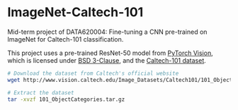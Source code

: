 # ImageNet-Caltech-101
Mid-term project of DATA620004: Fine-tuning a CNN pre-trained on ImageNet for Caltech-101 classification​.

This project uses a pre-trained ResNet-50 model from [PyTorch Vision](https://pytorch.org/vision/stable/models.html),  
which is licensed under [BSD 3-Clause](LICENSE-PYTORCH), and the [Caltech-101 dataset](http://www.vision.caltech.edu/Image_Datasets/Caltech101/).


```bash
# Download the dataset from Caltech's official website
wget http://www.vision.caltech.edu/Image_Datasets/Caltech101/101_ObjectCategories.tar.gz

# Extract the dataset
tar -xvzf 101_ObjectCategories.tar.gz
